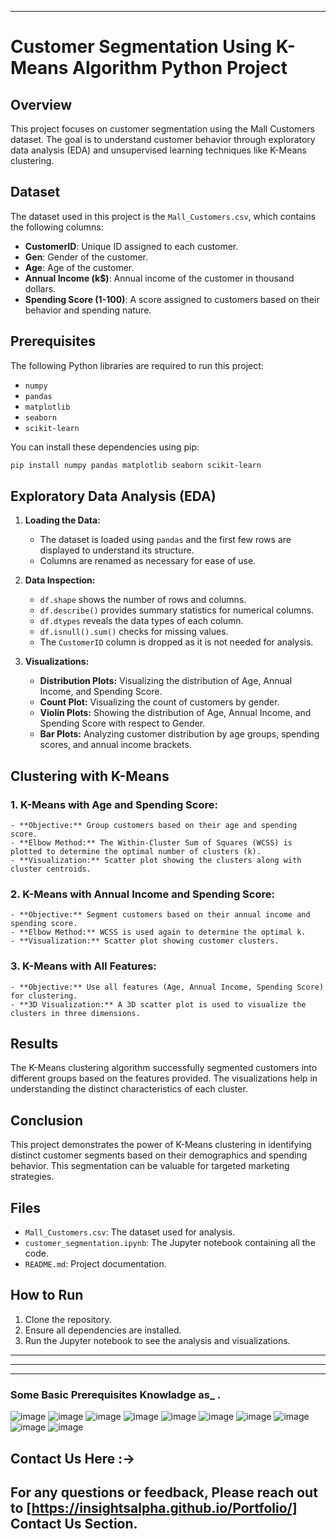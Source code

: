 
---

# Customer Segmentation Using K-Means Algorithm Python Project

## Overview

This project focuses on customer segmentation using the Mall Customers dataset. The goal is to understand customer behavior through exploratory data analysis (EDA) and unsupervised learning techniques like K-Means clustering.

## Dataset

The dataset used in this project is the `Mall_Customers.csv`, which contains the following columns:
- **CustomerID**: Unique ID assigned to each customer.
- **Gen**: Gender of the customer.
- **Age**: Age of the customer.
- **Annual Income (k$)**: Annual income of the customer in thousand dollars.
- **Spending Score (1-100)**: A score assigned to customers based on their behavior and spending nature.

## Prerequisites

The following Python libraries are required to run this project:
- `numpy`
- `pandas`
- `matplotlib`
- `seaborn`
- `scikit-learn`
  
You can install these dependencies using pip:
```bash
pip install numpy pandas matplotlib seaborn scikit-learn
```

## Exploratory Data Analysis (EDA)

1. **Loading the Data:**
    - The dataset is loaded using `pandas` and the first few rows are displayed to understand its structure.
    - Columns are renamed as necessary for ease of use.

2. **Data Inspection:**
    - `df.shape` shows the number of rows and columns.
    - `df.describe()` provides summary statistics for numerical columns.
    - `df.dtypes` reveals the data types of each column.
    - `df.isnull().sum()` checks for missing values.
    - The `CustomerID` column is dropped as it is not needed for analysis.

3. **Visualizations:**
    - **Distribution Plots:** Visualizing the distribution of Age, Annual Income, and Spending Score.
    - **Count Plot:** Visualizing the count of customers by gender.
    - **Violin Plots:** Showing the distribution of Age, Annual Income, and Spending Score with respect to Gender.
    - **Bar Plots:** Analyzing customer distribution by age groups, spending scores, and annual income brackets.

## Clustering with K-Means

### 1. **K-Means with Age and Spending Score:**
    - **Objective:** Group customers based on their age and spending score.
    - **Elbow Method:** The Within-Cluster Sum of Squares (WCSS) is plotted to determine the optimal number of clusters (k).
    - **Visualization:** Scatter plot showing the clusters along with cluster centroids.

### 2. **K-Means with Annual Income and Spending Score:**
    - **Objective:** Segment customers based on their annual income and spending score.
    - **Elbow Method:** WCSS is used again to determine the optimal k.
    - **Visualization:** Scatter plot showing customer clusters.

### 3. **K-Means with All Features:**
    - **Objective:** Use all features (Age, Annual Income, Spending Score) for clustering.
    - **3D Visualization:** A 3D scatter plot is used to visualize the clusters in three dimensions.

## Results

The K-Means clustering algorithm successfully segmented customers into different groups based on the features provided. The visualizations help in understanding the distinct characteristics of each cluster.

## Conclusion

This project demonstrates the power of K-Means clustering in identifying distinct customer segments based on their demographics and spending behavior. This segmentation can be valuable for targeted marketing strategies.

## Files

- `Mall_Customers.csv`: The dataset used for analysis.
- `customer_segmentation.ipynb`: The Jupyter notebook containing all the code.
- `README.md`: Project documentation.

## How to Run

1. Clone the repository.
2. Ensure all dependencies are installed.
3. Run the Jupyter notebook to see the analysis and visualizations.

---
---
---
### Some Basic Prerequisites Knowladge as_ . 
![image](https://github.com/user-attachments/assets/539157ce-7ee3-442a-a492-f67fc493d209)
![image](https://github.com/user-attachments/assets/1bc7ddcf-4272-4844-a46b-9014398daa6d)
![image](https://github.com/user-attachments/assets/61a0470b-7c97-48c6-8ce1-ffe8e22839cf)
![image](https://github.com/user-attachments/assets/25aef425-eda7-447c-89a6-cad6c4bf1469)
![image](https://github.com/user-attachments/assets/b1ae73ca-a59c-461a-b3bc-f93faeca7ed1)
![image](https://github.com/user-attachments/assets/0bbe4e82-6f83-4597-adaf-0aa548b55ea3)
![image](https://github.com/user-attachments/assets/d76645fd-4651-4f8e-95be-139f5076e598)
![image](https://github.com/user-attachments/assets/d3a05a3d-f4ad-451b-b786-2b489d5e3036)
![image](https://github.com/user-attachments/assets/c71e12dc-755a-4e54-bb25-13ceffc2eaae)
![image](https://github.com/user-attachments/assets/73a630c3-226c-433c-91dd-da72dd170186)

## Contact Us Here :->

For any questions or feedback, Please reach out to [https://insightsalpha.github.io/Portfolio/] Contact Us Section.
---


